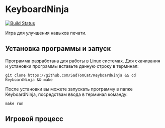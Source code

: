 # KeyboardNinja
[![Build Status](https://travis-ci.org/SadTomCat/KeyboardNinja.svg?branch=master)](https://travis-ci.org/SadTomCat/KeyboardNinja)

Игра для улучшения навыков печати.
## Установка программы и запуск
Программа разработана для работы в Linux системах.
Для скачивания и установки программы вставьте данную строку в терминал:
```
git clone https://github.com/SadTomCat/KeyboardNinja && cd KeyboardNinja && make
```
После установки вы можете запускать программу в папке KeyboardNinja, посредствам ввода в терминал команду:
```
make run
```
## Игровой процесс
